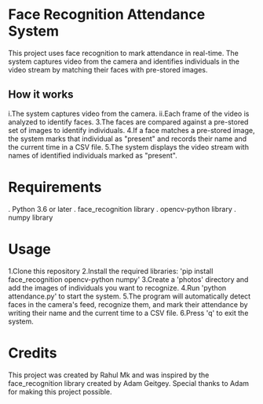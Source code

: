 # Face Recognition Attendance System

This project uses face recognition to mark attendance in real-time. The system captures video from the camera and identifies individuals in the video stream by matching their faces with pre-stored images.

## How it works

i.The system captures video from the camera.
ii.Each frame of the video is analyzed to identify faces.
3.The faces are compared against a pre-stored set of images to identify
individuals.
4.If a face matches a pre-stored image, the system marks that individual as "present" and records their name and the current time in a CSV file.
5.The system displays the video stream with names of identified individuals marked as "present".

# Requirements
 . Python 3.6 or later
 . face_recognition library
 . opencv-python library
 . numpy library

# Usage

1.Clone this repository
2.Install the required libraries: 'pip install face_recognition opencv-python numpy'
3.Create a 'photos' directory and add the images of individuals you want to recognize.
4.Run 'python attendance.py' to start the system.
5.The program will automatically detect faces in the camera's feed, recognize them, and mark their attendance by writing their name and the current time to a CSV file.
6.Press 'q' to exit the system.

# Credits
This project was created by Rahul Mk and was inspired by the face_recognition library created by Adam Geitgey. Special thanks to Adam for making this project possible.
